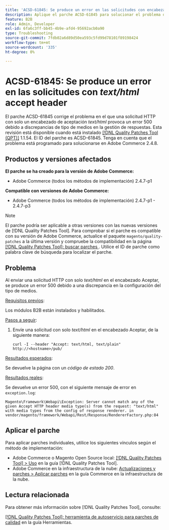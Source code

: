 ```yaml
---
title: 'ACSD-61845: Se produce un error en las solicitudes con encabezado de aceptación de texto/html'
description: Aplique el parche ACSD-61845 para solucionar el problema de Adobe Commerce donde el envío de una solicitud HTTP con solo un encabezado de aceptación *text/html* provoca un error 500, con módulos B2B instalados.
feature: B2B
role: Admin, Developer
exl-id: 6fa6c3ff-bb45-4b9e-afd4-95692acb0a90
type: Troubleshooting
source-git-commit: 7fdb02a6d89d50ea593c5fd99d78101f89198424
workflow-type: tm+mt
source-wordcount: '335'
ht-degree: 0%

---
```


# ACSD-61845: Se produce un error en las solicitudes con *text/html* accept header

El parche ACSD-61845 corrige el problema en el que una solicitud HTTP con solo un encabezado de aceptación *text/html* provoca un error 500 debido a discrepancias de tipo de medios en la gestión de respuestas. Esta revisión está disponible cuando está instalado [[!DNL Quality Patches Tool (QPT)]](/help/tools/quality-patches-tool/quality-patches-tool-to-self-serve-quality-patches.md) 1.1.54. El ID del parche es ACSD-61845. Tenga en cuenta que el problema está programado para solucionarse en Adobe Commerce 2.4.8.

## Productos y versiones afectados

**El parche se ha creado para la versión de Adobe Commerce:**

* Adobe Commerce (todos los métodos de implementación) 2.4.7-p1

**Compatible con versiones de Adobe Commerce:**

* Adobe Commerce (todos los métodos de implementación) 2.4.7-p1 - 2.4.7-p3

>[!NOTE]
>
>El parche podría ser aplicable a otras versiones con las nuevas versiones de [!DNL Quality Patches Tool]. Para comprobar si el parche es compatible con su versión de Adobe Commerce, actualice el paquete `magento/quality-patches` a la última versión y compruebe la compatibilidad en la página [[!DNL Quality Patches Tool]: buscar parches ](https://experienceleague.adobe.com/tools/commerce-quality-patches/index.html). Utilice el ID de parche como palabra clave de búsqueda para localizar el parche.

## Problema

Al enviar una solicitud HTTP con solo *text/html* en el encabezado Aceptar, se produce un error 500 debido a una discrepancia en la configuración del tipo de medios.

<u>Requisitos previos</u>:

Los módulos B2B están instalados y habilitados.

<u>Pasos a seguir</u>:

1. Envíe una solicitud con solo *text/html* en el encabezado Aceptar, de la siguiente manera:

   ```
   curl -I --header "Accept: text/html, text/plain" http://<hostname>/pub/
   ```

<u>Resultados esperados</u>:

Se devuelve la página con un *código de estado 200*.

<u>Resultados reales</u>:

Se devuelve un error 500, con el siguiente mensaje de error en `exception.log`:

```
Magento\Framework\Webapi\Exception: Server cannot match any of the given Accept HTTP header media type(s) from the request: "text/html" with media types from the config of response renderer. in vendor/magento/framework/Webapi/Rest/Response/RendererFactory.php:84
```

## Aplicar el parche

Para aplicar parches individuales, utilice los siguientes vínculos según el método de implementación:

* Adobe Commerce o Magento Open Source local: [[!DNL Quality Patches Tool] > Uso](/help/tools/quality-patches-tool/usage.md) en la guía [!DNL Quality Patches Tool].
* Adobe Commerce en la infraestructura de la nube: [Actualizaciones y parches > Aplicar parches](https://experienceleague.adobe.com/docs/commerce-cloud-service/user-guide/develop/upgrade/apply-patches.html) en la guía Commerce en la infraestructura de la nube.

## Lectura relacionada

Para obtener más información sobre [!DNL Quality Patches Tool], consulte:

[[!DNL Quality Patches Tool]: herramienta de autoservicio para parches de calidad](/help/tools/quality-patches-tool/quality-patches-tool-to-self-serve-quality-patches.md) en la guía Herramientas.
